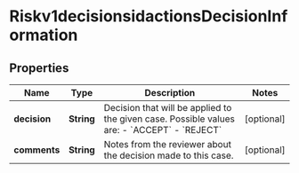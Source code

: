 
# Riskv1decisionsidactionsDecisionInformation

## Properties
Name | Type | Description | Notes
------------ | ------------- | ------------- | -------------
**decision** | **String** | Decision that will be applied to the given case. Possible values are: - &#x60;ACCEPT&#x60; - &#x60;REJECT&#x60;  |  [optional]
**comments** | **String** | Notes from the reviewer about the decision made to this case. |  [optional]




